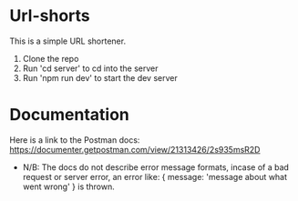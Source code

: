 # Url-shorts

This is a simple URL shortener.

1. Clone the repo
2. Run 'cd server' to cd into the server
3. Run 'npm run dev' to start the dev server

# Documentation

Here is a link to the Postman docs: https://documenter.getpostman.com/view/21313426/2s935msR2D

- N/B: The docs do not describe error message formats, incase of a bad request or server error, an error like: {
  message: 'message about what went wrong'
  } is thrown.
